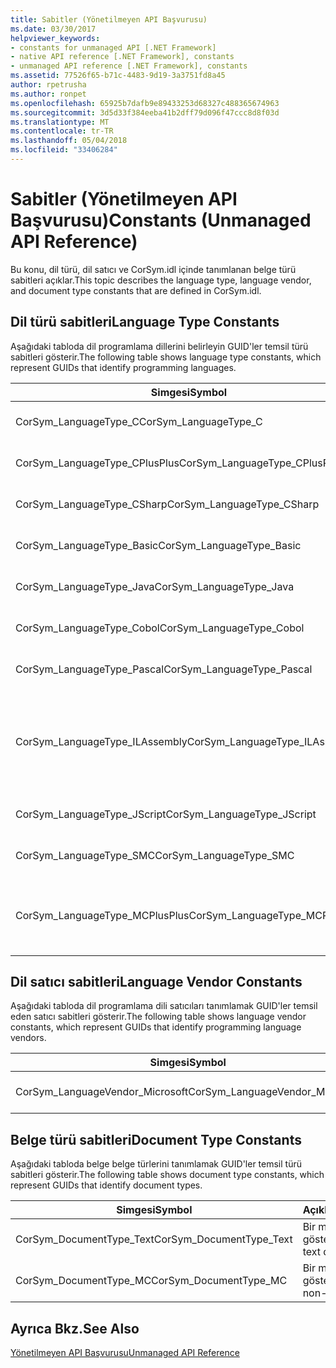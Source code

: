 ```yaml
---
title: Sabitler (Yönetilmeyen API Başvurusu)
ms.date: 03/30/2017
helpviewer_keywords:
- constants for unmanaged API [.NET Framework]
- native API reference [.NET Framework], constants
- unmanaged API reference [.NET Framework], constants
ms.assetid: 77526f65-b71c-4483-9d19-3a3751fd8a45
author: rpetrusha
ms.author: ronpet
ms.openlocfilehash: 65925b7dafb9e89433253d68327c488365674963
ms.sourcegitcommit: 3d5d33f384eeba41b2dff79d096f47ccc8d8f03d
ms.translationtype: MT
ms.contentlocale: tr-TR
ms.lasthandoff: 05/04/2018
ms.locfileid: "33406284"
---
```

# <a name="constants-unmanaged-api-reference"></a><span data-ttu-id="140bf-102">Sabitler (Yönetilmeyen API Başvurusu)</span><span class="sxs-lookup"><span data-stu-id="140bf-102">Constants (Unmanaged API Reference)</span></span>
<span data-ttu-id="140bf-103">Bu konu, dil türü, dil satıcı ve CorSym.idl içinde tanımlanan belge türü sabitleri açıklar.</span><span class="sxs-lookup"><span data-stu-id="140bf-103">This topic describes the language type, language vendor, and document type constants that are defined in CorSym.idl.</span></span>  
  
## <a name="language-type-constants"></a><span data-ttu-id="140bf-104">Dil türü sabitleri</span><span class="sxs-lookup"><span data-stu-id="140bf-104">Language Type Constants</span></span>  
 <span data-ttu-id="140bf-105">Aşağıdaki tabloda dil programlama dillerini belirleyin GUID'ler temsil türü sabitleri gösterir.</span><span class="sxs-lookup"><span data-stu-id="140bf-105">The following table shows language type constants, which represent GUIDs that identify programming languages.</span></span>  
  
|<span data-ttu-id="140bf-106">Simgesi</span><span class="sxs-lookup"><span data-stu-id="140bf-106">Symbol</span></span>|<span data-ttu-id="140bf-107">Açıklama</span><span class="sxs-lookup"><span data-stu-id="140bf-107">Description</span></span>|  
|------------|-----------------|  
|<span data-ttu-id="140bf-108">CorSym_LanguageType_C</span><span class="sxs-lookup"><span data-stu-id="140bf-108">CorSym_LanguageType_C</span></span>|<span data-ttu-id="140bf-109">C dili gösterir.</span><span class="sxs-lookup"><span data-stu-id="140bf-109">Indicates the C language.</span></span>|  
|<span data-ttu-id="140bf-110">CorSym_LanguageType_CPlusPlus</span><span class="sxs-lookup"><span data-stu-id="140bf-110">CorSym_LanguageType_CPlusPlus</span></span>|<span data-ttu-id="140bf-111">C++ dili belirtir.</span><span class="sxs-lookup"><span data-stu-id="140bf-111">Indicates the C++ language.</span></span>|  
|<span data-ttu-id="140bf-112">CorSym_LanguageType_CSharp</span><span class="sxs-lookup"><span data-stu-id="140bf-112">CorSym_LanguageType_CSharp</span></span>|<span data-ttu-id="140bf-113">C# dili belirtir.</span><span class="sxs-lookup"><span data-stu-id="140bf-113">Indicates the C# language.</span></span>|  
|<span data-ttu-id="140bf-114">CorSym_LanguageType_Basic</span><span class="sxs-lookup"><span data-stu-id="140bf-114">CorSym_LanguageType_Basic</span></span>|<span data-ttu-id="140bf-115">Temel dili gösterir.</span><span class="sxs-lookup"><span data-stu-id="140bf-115">Indicates the Basic language.</span></span>|  
|<span data-ttu-id="140bf-116">CorSym_LanguageType_Java</span><span class="sxs-lookup"><span data-stu-id="140bf-116">CorSym_LanguageType_Java</span></span>|<span data-ttu-id="140bf-117">Java dili gösterir.</span><span class="sxs-lookup"><span data-stu-id="140bf-117">Indicates the Java language.</span></span>|  
|<span data-ttu-id="140bf-118">CorSym_LanguageType_Cobol</span><span class="sxs-lookup"><span data-stu-id="140bf-118">CorSym_LanguageType_Cobol</span></span>|<span data-ttu-id="140bf-119">COBOL dili gösterir.</span><span class="sxs-lookup"><span data-stu-id="140bf-119">Indicates the COBOL language.</span></span>|  
|<span data-ttu-id="140bf-120">CorSym_LanguageType_Pascal</span><span class="sxs-lookup"><span data-stu-id="140bf-120">CorSym_LanguageType_Pascal</span></span>|<span data-ttu-id="140bf-121">Pascal dili gösterir.</span><span class="sxs-lookup"><span data-stu-id="140bf-121">Indicates the Pascal language.</span></span>|  
|<span data-ttu-id="140bf-122">CorSym_LanguageType_ILAssembly</span><span class="sxs-lookup"><span data-stu-id="140bf-122">CorSym_LanguageType_ILAssembly</span></span>|<span data-ttu-id="140bf-123">Microsoft Ara dili (MSIL) bütünleştirilmiş kodu gösterir.</span><span class="sxs-lookup"><span data-stu-id="140bf-123">Indicates the Microsoft intermediate language (MSIL) assembly code.</span></span>|  
|<span data-ttu-id="140bf-124">CorSym_LanguageType_JScript</span><span class="sxs-lookup"><span data-stu-id="140bf-124">CorSym_LanguageType_JScript</span></span>|<span data-ttu-id="140bf-125">JScript dili gösterir.</span><span class="sxs-lookup"><span data-stu-id="140bf-125">Indicates the JScript language.</span></span>|  
|<span data-ttu-id="140bf-126">CorSym_LanguageType_SMC</span><span class="sxs-lookup"><span data-stu-id="140bf-126">CorSym_LanguageType_SMC</span></span>|<span data-ttu-id="140bf-127">SMC dili gösterir.</span><span class="sxs-lookup"><span data-stu-id="140bf-127">Indicates the SMC language.</span></span>|  
|<span data-ttu-id="140bf-128">CorSym_LanguageType_MCPlusPlus</span><span class="sxs-lookup"><span data-stu-id="140bf-128">CorSym_LanguageType_MCPlusPlus</span></span>|<span data-ttu-id="140bf-129">.NET Framework için etkin C++ dili belirtir.</span><span class="sxs-lookup"><span data-stu-id="140bf-129">Indicates the C++ language enabled for the .NET Framework.</span></span>|  
  
## <a name="language-vendor-constants"></a><span data-ttu-id="140bf-130">Dil satıcı sabitleri</span><span class="sxs-lookup"><span data-stu-id="140bf-130">Language Vendor Constants</span></span>  
 <span data-ttu-id="140bf-131">Aşağıdaki tabloda dil programlama dili satıcıları tanımlamak GUID'ler temsil eden satıcı sabitleri gösterir.</span><span class="sxs-lookup"><span data-stu-id="140bf-131">The following table shows language vendor constants, which represent GUIDs that identify programming language vendors.</span></span>  
  
|<span data-ttu-id="140bf-132">Simgesi</span><span class="sxs-lookup"><span data-stu-id="140bf-132">Symbol</span></span>|<span data-ttu-id="140bf-133">Açıklama</span><span class="sxs-lookup"><span data-stu-id="140bf-133">Description</span></span>|  
|------------|-----------------|  
|<span data-ttu-id="140bf-134">CorSym_LanguageVendor_Microsoft</span><span class="sxs-lookup"><span data-stu-id="140bf-134">CorSym_LanguageVendor_Microsoft</span></span>|<span data-ttu-id="140bf-135">Microsoft gösterir.</span><span class="sxs-lookup"><span data-stu-id="140bf-135">Indicates Microsoft.</span></span>|  
  
## <a name="document-type-constants"></a><span data-ttu-id="140bf-136">Belge türü sabitleri</span><span class="sxs-lookup"><span data-stu-id="140bf-136">Document Type Constants</span></span>  
 <span data-ttu-id="140bf-137">Aşağıdaki tabloda belge belge türlerini tanımlamak GUID'ler temsil türü sabitleri gösterir.</span><span class="sxs-lookup"><span data-stu-id="140bf-137">The following table shows document type constants, which represent GUIDs that identify document types.</span></span>  
  
|<span data-ttu-id="140bf-138">Simgesi</span><span class="sxs-lookup"><span data-stu-id="140bf-138">Symbol</span></span>|<span data-ttu-id="140bf-139">Açıklama</span><span class="sxs-lookup"><span data-stu-id="140bf-139">Description</span></span>|  
|------------|-----------------|  
|<span data-ttu-id="140bf-140">CorSym_DocumentType_Text</span><span class="sxs-lookup"><span data-stu-id="140bf-140">CorSym_DocumentType_Text</span></span>|<span data-ttu-id="140bf-141">Bir metin belgesi gösterir.</span><span class="sxs-lookup"><span data-stu-id="140bf-141">Indicates a text document.</span></span>|  
|<span data-ttu-id="140bf-142">CorSym_DocumentType_MC</span><span class="sxs-lookup"><span data-stu-id="140bf-142">CorSym_DocumentType_MC</span></span>|<span data-ttu-id="140bf-143">Bir metin dışı belge gösterir.</span><span class="sxs-lookup"><span data-stu-id="140bf-143">Indicates a non-text document.</span></span>|  
  
## <a name="see-also"></a><span data-ttu-id="140bf-144">Ayrıca Bkz.</span><span class="sxs-lookup"><span data-stu-id="140bf-144">See Also</span></span>  
 [<span data-ttu-id="140bf-145">Yönetilmeyen API Başvurusu</span><span class="sxs-lookup"><span data-stu-id="140bf-145">Unmanaged API Reference</span></span>](../../../docs/framework/unmanaged-api/index.md)
